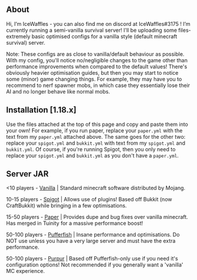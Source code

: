 ## About

Hi, I’m IceWaffles - you can also find me on discord at IceWaffles#3175 !
I’m currently running a semi-vanilla survival server!
I'll be uploading some files-extremely basic optimised configs for a vanilla style (default minecraft survival) server.

Note: These configs are as close to vanilla/default behaviour as possible. With my config, you'll notice no/negligible changes to the game other than performance improvements when compared to the default values! There's obviously heavier optimisation guides, but then you may start to notice some (minor) game changing things. For example, they may have you to recommend to nerf spawner mobs, in which case they essentially lose their AI and no longer behave like normal mobs.



## Installation [1.18.x]

Use the files attached at the top of this page and copy and paste them into your own! For example, if you run paper, replace your `paper.yml` with the text from my `paper.yml` attached above. The same goes for the other two: replace your `spigot.yml` and `bukkit.yml` with text from my `spigot.yml` and `bukkit.yml`. Of course, if you're running Spigot, then you only need to replace your `spigot.yml` and `bukkit.yml` as you don't have a `paper.yml`.



## Server JAR

<10 players - [Vanilla](https://www.minecraft.net/en-us/download/server/) | Standard minecraft software distributed by Mojang.

10-15 players - [Spigot](https://www.spigotmc.org/) | Allows use of plugins! Based off Bukkit (now CraftBukkit) while bringing in a few optimisations.

15-50 players - [Paper](https://papermc.io/) | Provides dupe and bug fixes over vanilla minecraft. Has merged in Tuinity for a massive performance boost! <br />

50-100 players - [Pufferfish](https://ci.pufferfish.host/job/Pufferfish-1.18/) | Insane performance and optimisations. Do NOT use unless you have a very large server and must have the extra performance.

50-100 players - [Purpur](https://purpurmc.org) | Based off Pufferfish-only use if you need it's configuration options! Not recommended if you generally want a 'vanilla' MC experience. <br />
